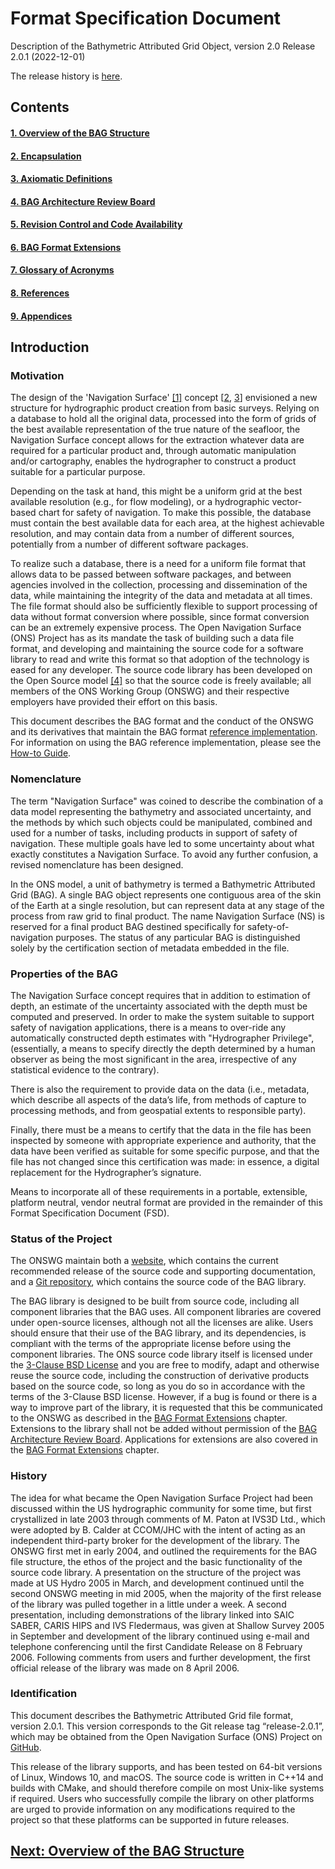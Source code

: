 # Format Specification Document

Description of the Bathymetric Attributed Grid Object, version 2.0
Release 2.0.1 (2022-12-01)

The release history is [here](RevisionHistory.md).

## Contents

#### [1. Overview of the BAG Structure](FSD-BAGStructure.md)
#### [2. Encapsulation](FSD-Encapsulation.md)
#### [3. Axiomatic Definitions](FSD-AxiomaticDefs.md)
#### [4. BAG Architecture Review Board](FSD-BAGARB.md)
#### [5. Revision Control and Code Availability](FSD-RevisionControl.md)
#### [6. BAG Format Extensions](FSD-Extensions.md)
#### [7. Glossary of Acronyms](FSD-Glossary.md)
#### [8. References](FSD-References.md)
#### [9. Appendices](FSD-Appendices.md)

## Introduction

### Motivation

The design of the 'Navigation Surface' <a href="FSD-References.html#ref1">[1]</a> concept [<a href="FSD-References.html#ref2">2</a>, <a href="FSD-References.html#ref3">3</a>] envisioned a new structure for hydrographic product creation from basic surveys. Relying on a database to hold all the original data, processed into the form of grids of the best available representation of the true nature of the seafloor, the Navigation Surface concept allows for the extraction whatever data are required for a particular product and, through automatic manipulation and/or cartography, enables the hydrographer to construct a product suitable for a particular purpose.

Depending on the task at hand, this might be a uniform grid at the best available resolution (e.g., for flow modeling), or a hydrographic vector-based chart for safety of navigation. To make this possible, the database must contain the best available data for each area, at the highest achievable resolution, and may contain data from a number of different sources, potentially from a number of different software packages.

To realize such a database, there is a need for a uniform file format that allows data to be passed between software packages, and between agencies involved in the collection, processing and dissemination of the data, while maintaining the integrity of the data and metadata at all times. The file format should also be sufficiently flexible to support processing of data without format conversion where possible, since format conversion can be an extremely expensive process. The Open Navigation Surface (ONS) Project has as its mandate the task of building such a data file format, and developing and maintaining the source code for a software library to read and write this format so that adoption of the technology is eased for any developer. The source code library has been developed on the Open Source model <a href="FSD-References.html#ref4">[4]</a> so that the source code is freely available; all members of the ONS Working Group (ONSWG) and their respective employers have provided their effort on this basis.

This document describes the BAG format and the conduct of the ONSWG and its derivatives that maintain the BAG format [reference implementation](https://github.com/OpenNavigationSurface/BAG). For information on using the BAG reference implementation, please see the [How-to Guide](https://bag.readthedocs.io/en/stable/howto-guide/index.html).

### Nomenclature

The term "Navigation Surface" was coined to describe the combination of a data model representing the bathymetry and associated uncertainty, and the methods by which such objects could be manipulated, combined and used for a number of tasks, including products in support of safety of navigation. These multiple goals have led to some uncertainty about what exactly constitutes a Navigation Surface. To avoid any further confusion, a revised nomenclature has been designed.

In the ONS model, a unit of bathymetry is termed a Bathymetric Attributed Grid (BAG). A single BAG object represents one contiguous area of the skin of the Earth at a single resolution, but can represent data at any stage of the process from raw grid to final product. The name Navigation Surface (NS) is reserved for a final product BAG destined specifically for safety-of-navigation purposes. The status of any particular BAG is distinguished solely by the certification section of metadata embedded in the file.

### Properties of the BAG

The Navigation Surface concept requires that in addition to estimation of depth, an estimate of the uncertainty associated with the depth must be computed and preserved.  In order to make the system suitable to support safety of navigation applications, there is a means to over-ride any automatically constructed depth estimates with "Hydrographer Privilege", (essentially, a means to specify directly the depth determined by a human observer as being the most significant in the area, irrespective of any statistical evidence to the contrary).

There is also the requirement to provide data on the data (i.e., metadata, which describe all aspects of the data’s life, from methods of capture to processing methods, and from geospatial extents to responsible party).

Finally, there must be a means to certify that the data in the file has been inspected by someone with appropriate experience and authority, that the data have been verified as suitable for some specific purpose, and that the file has not changed since this certification was made: in essence, a digital replacement for the Hydrographer’s signature.

Means to incorporate all of these requirements in a portable, extensible, platform neutral, vendor neutral format are provided in the remainder of this Format Specification Document (FSD).

### Status of the Project

The ONSWG maintain both a [website](http://www.opennavsurf.org), which contains the current recommended release of the source code and supporting documentation, and a [Git repository](https://github.com/OpenNavigationSurface/BAG), which contains the source code of the BAG library.

The BAG library is designed to be built from source code, including all component libraries that the BAG uses.  All component libraries are covered under open-source licenses, although not all the licenses are alike. Users should ensure that their use of the BAG library, and its dependencies, is compliant with the terms of the appropriate license before using the component libraries.  The ONS source code library itself is licensed under the [3-Clause BSD License](https://opensource.org/licenses/BSD-3-Clause) and you are free to modify, adapt and otherwise reuse the source code, including the construction of derivative products based on the source code, so long as you do so in accordance with the terms of the 3-Clause BSD license.  However, if a bug is found or there is a way to improve part of the library, it is requested that this be communicated to the ONSWG as described in the [BAG Format Extensions](FSD-Extensions.md) chapter.  Extensions to the library shall not be added without permission of the [BAG Architecture Review Board](FSD-BAGARB.md).  Applications for extensions are also covered in the [BAG Format Extensions](FSD-Extensions.md) chapter.

### History

The idea for what became the Open Navigation Surface Project had been discussed within the US hydrographic community for some time, but first crystallized in late 2003 through comments of M. Paton at IVS3D Ltd., which were adopted by B. Calder at CCOM/JHC with the intent of acting as an independent third-party broker for the development of the library. The ONSWG first met in early 2004, and outlined the requirements for the BAG file structure, the ethos of the project and the basic functionality of the source code library.  A presentation on the structure of the project was made at US Hydro 2005 in March, and development continued until the second ONSWG meeting in mid 2005, when the majority of the first release of the library was pulled together in a little under a week.  A second presentation, including demonstrations of the library linked into SAIC SABER, CARIS HIPS and IVS Fledermaus, was given at Shallow Survey 2005 in September and development of the library continued using e-mail and telephone conferencing until the first Candidate Release on 8 February 2006. Following comments from users and further development, the first official release of the library was made on 8 April 2006.

### Identification

This document describes the Bathymetric Attributed Grid file format, version 2.0.1.  This version corresponds to the Git release tag “release-2.0.1”, which may be obtained from the Open Navigation Surface (ONS) Project on [GitHub](https://github.com/OpenNavigationSurface/BAG).

This release of the library supports, and has been tested on 64-bit versions of Linux, Windows 10, and macOS. The source code is written in C++14 and builds with CMake, and should therefore compile on most Unix-like systems if required.  Users who successfully compile the library on other platforms are urged to provide information on any modifications required to the project so that these platforms can be supported in future releases.

## [Next: Overview of the BAG Structure](FSD-BAGStructure.md)